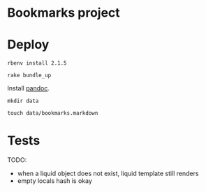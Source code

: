# Bookmarks project

# Deploy

`rbenv install 2.1.5`

`rake bundle_up`

Install [pandoc](http://www.pandoc.org/installing.html).

`mkdir data`

`touch data/bookmarks.markdown`
# Tests

TODO:

* when a liquid object does not exist, liquid template still renders
* empty locals hash is okay

